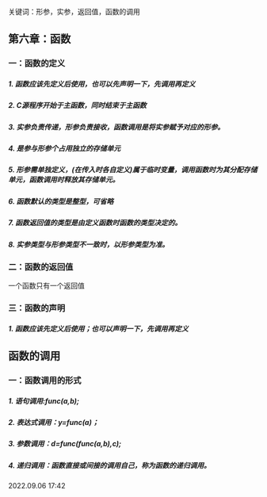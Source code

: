 
关键词：形参，实参，返回值，函数的调用


## 第六章：函数

### 一：函数的定义

##### 1. 函数应该**先定义后使用**，也可以先声明一下，先调用再定义
##### 2. C源程序开始于主函数，同时结束于主函数
##### 3. 实参负责传递，形参负责接收，函数调用是将实参赋予对应的形参。
##### 4. 是参与形参个占用独立的存储单元
##### 5. *形参需单独定义*，(在传入时各自定义)属于临时变量，调用函数时为其分配存储单元，函数调用时释放其存储单元。
##### 6. 函数默认的类型是整型，可省略
##### 7. 函数返回值的类型是由**定义函数时**函数的类型决定的。
##### 8. 实参类型与形参类型不一致时，以形参类型为准。


### 二：函数的返回值
一个函数只有一个返回值


### 三：函数的声明

##### 1. 函数应该**先定义后使用**；也可以声明一下，先调用再定义


## 函数的调用

### 一：函数调用的形式

##### 1. 语句调用:func(a,b);
##### 2. 表达式调用：y=func(a)；
##### 3. **参数调用**：d=func(func(a,b),c);
##### 4. **递归调用**：函数直接或间接的调用自己，称为函数的递归调用。



2022.09.06 17:42

